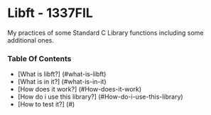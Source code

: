 # Libft - 1337FIL
My practices of some Standard C Library functions including some additional ones.

### Table Of Contents
* [What is libft?] (#what-is-libft)
* [What is in it?] (#what-is-in-it)
* [How does it work?] (#How-does-it-work)
* [How do i use this library?] (#How-do-i-use-this-library)
* [How to test it?] (#)